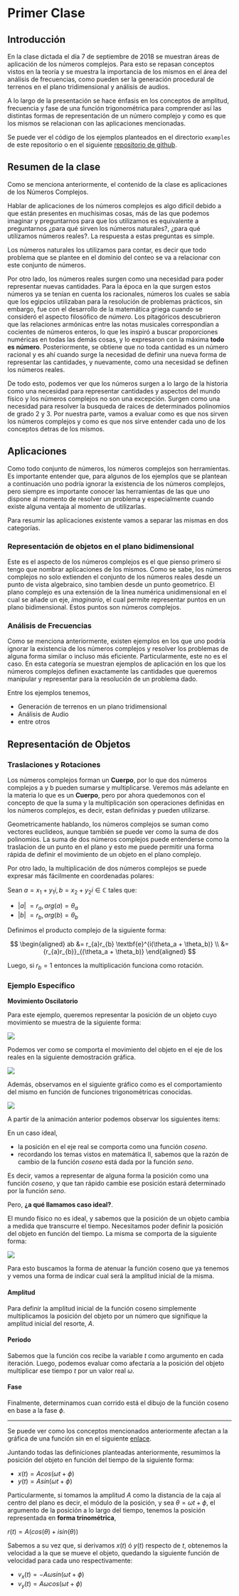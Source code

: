 # Primer Clase

## Introducción

En la clase dictada el día 7 de septiembre de 2018 se muestran áreas de aplicación de los números complejos. Para esto se repasan conceptos vistos en la teoría y se muestra la importancia de los mismos en el área del análisis de frecuencias, como pueden ser la generación procedural de terrenos en el plano tridimensional y análisis de audios.

A lo largo de la presentación se hace énfasis en los conceptos de amplitud, frecuencia y fase de una función trigonométrica para comprender así las distintas formas de representación de un número complejo y como es que los mismos se relacionan con las aplicaciones mencionadas.

Se puede ver el código de los ejemplos planteados en el directorio `examples` de este repositorio o en el siguiente [repositorio de github](https://github.com/ulises-jeremias/frequency-analysis-with-FFT).

## Resumen de la clase

Como se menciona anteriormente, el contenido de la clase es aplicaciones de los Números Complejos.

Hablar de aplicaciones de los números complejos es algo dificil debido a que están presentes en muchisimas cosas, más de las que podemos imaginar y preguntarnos para que los utilizamos es equivalente a preguntarnos ¿para qué sirven los números naturales?, ¿para qué utilizamos números reales?. La respuesta a estas preguntas es simple.

Los números naturales los utilizamos para contar, es decir que todo problema que se plantee en el dominio del conteo se va a relacionar con este conjunto de números.

Por otro lado, los números reales surgen como una necesidad para poder representar nuevas cantidades. Para la época en la que surgen estos números ya se tenían en cuenta los racionales, números los cuales se sabía que los egipcios utilizaban para la resolución de problemas prácticos, sin embargo, fue con el desarrollo de la matemática griega cuando se consideró el aspecto filosófico de _número_. Los pitagóricos descubrieron que las relaciones armónicas entre las notas musicales correspondían a cocientes de números enteros, lo que les inspiró a buscar proporciones numéricas en todas las demás cosas, y lo expresaron con la máxima **todo es número**. Posteriormente, se obtiene que no toda cantidad es un número racional y es ahí cuando surge la necesidad de definir una nueva forma de representar las cantidades, y nuevamente, como una necesidad se definen los números reales.

De todo esto, podemos ver que los números surgen a lo largo de la historia como una necesidad para representar cantidades y aspectos del mundo físico y los números complejos no son una excepción. Surgen como una necesidad para resolver la busqueda de raices de determinados polinomios de grado 2 y 3. Por nuestra parte, vamos a evaluar como es que nos sirven los números complejos y como es que nos sirve entender cada uno de los conceptos detras de los mismos.

## Aplicaciones

Como todo conjunto de números, los números complejos son herramientas. Es importante entender que, para algunos de los ejemplos que se plantean a continuación uno podría ignorar la existencia de los números complejos, pero siempre es importante conocer las herramientas de las que uno dispone al momento de resolver un problema y especialmente cuando existe alguna ventaja al momento de utilizarlas.

Para resumir las aplicaciones existente vamos a separar las mismas en dos categorías.

### Representación de objetos en el plano bidimensional

Este es el aspecto de los números complejos es el que pienso primero si tengo que nombrar aplicaciones de los mismos. Como se sabe, los números complejos no solo extienden el conjunto de los números reales desde un punto de vista algebraico, sino tambien desde un punto geometrico. El plano complejo es una extensión de la linea numérica unidimensional en el cual se añade un eje, _imaginario_, el cual permite representar puntos en un plano bidimensional. Estos puntos son números complejos.

### Análisis de Frecuencias

Como se menciona anteriormente, existen ejemplos en los que uno podría ignorar la existencia de los números complejos y resolver los problemas de alguna forma similar o incluso más eficiente. Particularmente, este no es el caso. En esta categoría se muestran ejemplos de aplicación en los que los números complejos definen exactamente las cantidades que queremos manipular y representar para la resolución de un problema dado.

Entre los ejemplos tenemos,

-   Generación de terrenos en un plano tridimensional
-   Análisis de Audio
-   entre otros

## Representación de Objetos

### Traslaciones y Rotaciones

Los números complejos forman un **Cuerpo**, por lo que dos números complejos a y b pueden sumarse y multiplicarse. Veremos más adelante en la materia lo que es un **Cuerpo**, pero por ahora quedemonos con el concepto de que la suma y la multiplicación son operaciones definidas en los números complejos, es decir, estan definidas y pueden utilizarse.

Geometricamente hablando, los números complejos se suman como vectores euclideos, aunque también se puede ver como la suma de dos polinomios.
La suma de dos números complejos puede entenderse como la traslacion de un punto en el plano y esto me puede permitir una forma rápida de definir el movimiento de un objeto en el plano complejo.

Por otro lado, la multiplicación de dos números complejos se puede expresar más fácilmente en coordenadas polares:

Sean $a = x_1 + y_{1}i, b = x_2 + y_{2}i \in \mathbb{C}$ tales que:

-   \|$a$\| $= r_a, arg(a) = \theta_a$
-   \|$b$\| $= r_b, arg(b) = \theta_b$

Definimos el producto complejo de la siguiente forma:

$$
	\begin{aligned}
		ab &= r_{a}r_{b} \textbf{e}^{i(\theta_a + \theta_b)} \\
			 &= {r_{a}r_{b}}_{(\theta_a + \theta_b)}
	\end{aligned}
$$

Luego, si $r_b = 1$ entonces la multiplicación funciona como rotación.

### Ejemplo Específico

**Movimiento Oscilatorio**

Para este ejemplo, queremos representar la posición de un objeto cuyo movimiento se muestra de la siguiente forma:

![][easy_harmonic_oscillator]

[easy_harmonic_oscillator]: ../images/easy_harmonic_oscillator.gif

Podemos ver como se comporta el movimiento del objeto en el eje de los reales en la siguiente demostración gráfica.

![][complex_plane_sin]

[complex_plane_sin]: ../images/complex_plane_sin.gif

Además, observamos en el siguiente gráfico como es el comportamiento del mismo en función de funciones trigonométricas conocidas.

![][complex_plane_cos_sin]

[complex_plane_cos_sin]: ../images/complex_plane_cos_sin.gif

A partir de la animación anterior podemos observar los siguientes items:

En un caso ideal,

-	la posición en el eje real se comporta como una función *coseno*.
-	recordando los temas vistos en matemática II, sabemos que la razón de cambio de la función *coseno* está dada por la función *seno*.

Es decir, vamos a representar de alguna forma la posición como una función *coseno*, y que tan rápido cambie ese posición estará determinado por la función *seno*.

Pero, **¿a qué llamamos caso ideal?**.

El mundo físico no es ideal, y sabemos que la posición de un objeto cambia a medida que transcurre el tiempo. Necesitamos poder definir la posición del objeto en función del tiempo. La misma se comporta de la siguiente forma:

![][damped_oscillation]

[damped_oscillation]: ../images/damped_oscillation.jpg

Para esto buscamos la forma de atenuar la función coseno que ya tenemos y vemos una forma de indicar cual será la amplitud inicial de la misma.

#### Amplitud

Para definir la amplitud inicial de la función coseno simplemente multiplicamos la posición del objeto por un número que signifique la amplitud inicial del resorte, *A*.

#### Periodo

Sabemos que la función cos recibe la variable $t$ como argumento en cada iteración. Luego, podemos evaluar como afectaría a la posición del objeto multiplicar ese tiempo $t$ por un valor real $\omega$.

#### Fase

Finalmente, determinamos cuan corrido está el dibujo de la función coseno en base a la fase $\phi$.

* * *

Se puede ver como los conceptos mencionados anteriormente afectan a la gráfica de una función sin en el siguiente [enlace](https://www.geogebra.org/m/KfUX66de).

Juntando todas las definiciones planteadas anteriormente, resumimos la posición del objeto en función del tiempo de la siguiente forma:

-	$x(t) = Acos(\omega t + \phi)$
-	$y(t) = Asin(\omega t + \phi)$


Particularmente, si tomamos la amplitud $A$ como la distancia de la caja al centro del plano es decir, el módulo de la posición, y sea $\theta = \omega t + \phi$, el argumento de la posición a lo largo del tiempo, tenemos la posición representada en **forma trinométrica**,

$r(t) = A (cos(\theta) + i sin(\theta))$

Sabemos a su vez que, si derivamos $x(t)$ ó $y(t)$ respecto de $t$, obtenemos la velocidad a la que se mueve el objeto, quedando la siguiente función de velocidad para cada uno respectivamente:

-	$v_{x}(t) = -A \omega sin(\omega t + \phi)$
-	$v_{y}(t) = A \omega cos(\omega t + \phi)$

